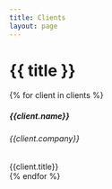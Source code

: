 ```yaml
---
title: Clients
layout: page
---
```


# {{ title }}

<div class="container mt-4">
  <div class="row row-cols-1 row-cols-md-2 row-cols-lg-3">

{% for client in clients %}
  <div class="col mb-4">
    <div class="card h-100">
      <h5 class="card-header text-white bg-secondary mb-0">{{client.name}}</h5>
      <div class="card-body">
        <h6 class="card-title text-muted my-0">{{client.company}}</h6>
        <div class="card-text font-italic my-0">{{client.title}}</div>
      </div>
    </div>
  </div>
  {% endfor %}

  </div>
</div>
